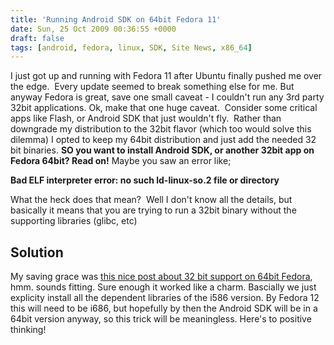 ```yaml
---
title: 'Running Android SDK on 64bit Fedora 11'
date: Sun, 25 Oct 2009 00:36:55 +0000
draft: false
tags: [android, fedora, linux, SDK, Site News, x86_64]
---
```


I just got up and running with Fedora 11 after Ubuntu finally pushed me over the edge.  Every update seemed to break something else for me. But anyway Fedora is great, save one small caveat - I couldn't run any 3rd party 32bit applications. Ok, make that one huge caveat.  Consider some critical apps like Flash, or Android SDK that just wouldn't fly.  Rather than downgrade my distribution to the 32bit flavor (which too would solve this dilemma) I opted to keep my 64bit distribution and just add the needed 32 bit binaries. **SO you want to install Android SDK, or another 32bit app on Fedora 64bit? Read on!** Maybe you saw an error like;

**Bad ELF interpreter error: no such ld-linux-so.2 file or directory**

What the heck does that mean?  Well I don't know all the details, but basically it means that you are trying to run a 32bit binary without the supporting libraries (glibc, etc)

Solution
--------

My saving grace was [this nice post about 32 bit support on 64bit Fedora](http://beginlinux.com/blog/2009/09/installing-32-bit-support-into-64-bit-fedora-11/ "Support 32 bit applications on Fedora 64bit"), hmm. sounds fitting. Sure enough it worked like a charm. Bascially we just explicity install all the dependent libraries of the i586 version. By Fedora 12 this will need to be i686, but hopefully by then the Android SDK will be in a 64bit version anyway, so this trick will be meaningless. Here's to positive thinking!